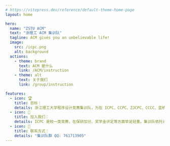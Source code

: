 ```yaml
---
# https://vitepress.dev/reference/default-theme-home-page
layout: home

hero:
  name: "ZSTU ACM"
  text: "浙理工 ACM 集训队"
  tagline: ACM gives you an unbelievable life!
  image:
    src: /icpc.png
    alt: background
  actions:
    - theme: brand
      text: ACM 是什么
      link: /ACM/instruction
    - theme: alt
      text: 关于我们
      link: /group/instruction

features:
  - icon: 🏆
    title: 目标：
    details: 浙江理工大学程序设计竞赛集训队，为在 ICPC、CCPC、ZJCPC、CCCC、蓝桥杯、Astar 等算法竞赛中取得优异成绩。
  - icon: 🎈
    title: 加入我们：
    details: ICPC 是校一类竞赛，在保研加分、奖学金评定等方面举足轻重。集训队依托计算机学院，现有多位区域赛金银铜奖队员。队内管理规则制度完善，训练体系完备，为每一位队员创造良好的训练环境，为大家带来充实的大学生活。
  - icon: 🐧
    title: 联系方式：
    details: "集训队群 QQ: 761713905"
---
```


